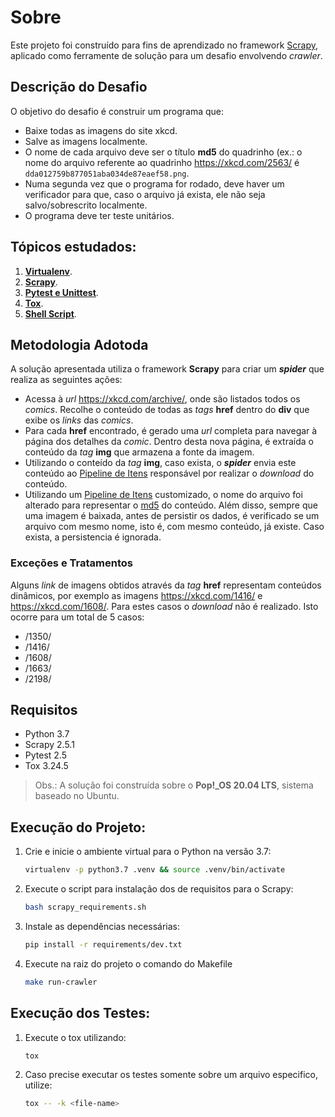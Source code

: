 # Sobre
Este projeto foi construído para fins de aprendizado no framework [Scrapy](https://scrapy.org/), aplicado como ferramente de solução para um desafio envolvendo *crawler*.

## Descrição do Desafio
O objetivo do desafio é construir um programa que:
- Baixe todas as imagens do site xkcd.
- Salve as imagens localmente.
- O nome de cada arquivo deve ser o título **md5** do quadrinho (ex.: o nome do arquivo referente ao quadrinho https://xkcd.com/2563/ é ```dda012759b877051aba034de87eaef58.png```.
- Numa segunda vez que o programa for rodado, deve haver um verificador para que, caso o arquivo já exista, ele não seja salvo/sobrescrito localmente.
- O programa deve ter teste unitários.

## Tópicos estudados:
1. **[Virtualenv](https://virtualenv.pypa.io/en/latest/)**.
2. **[Scrapy](https://scrapy.org/)**.
3. **[Pytest e Unittest](https://docs.pytest.org/en/6.2.x/unittest.html)**.
4. **[Tox](https://tox.wiki/en/latest/#)**.
5. **[Shell Script](https://www.gnu.org/software/bash/manual/html_node/Shell-Scripts.html#Shell-Scripts)**.

## Metodologia Adotoda

A solução apresentada utiliza o framework **Scrapy** para criar um ***spider*** que realiza as seguintes ações:
- Acessa à *url* https://xkcd.com/archive/, onde são listados todos os *comics*. Recolhe o conteúdo de todas as *tags* **href** dentro do **div** que exibe os *links* das *comics*.
- Para cada **href** encontrado, é gerado uma *url* completa para navegar à página dos detalhes da *comic*. Dentro desta nova página, é extraída o conteúdo da *tag* **img** que armazena a fonte da imagem.
- Utilizando o conteído da *tag* **img**, caso exista, o ***spider*** envia este conteúdo ao [Pipeline de Itens](https://docs.scrapy.org/en/latest/topics/item-pipeline.html) responsável por realizar o *download* do conteúdo.
- Utilizando um [Pipeline de Itens](https://docs.scrapy.org/en/latest/topics/item-pipeline.html) customizado, o nome do arquivo foi alterado para representar o [md5](https://datatracker.ietf.org/doc/html/rfc1321.html) do conteúdo. Além disso, sempre que uma imagem é baixada, antes de persistir os dados, é verificado se um arquivo com mesmo nome, isto é, com mesmo conteúdo, já existe. Caso exista, a persistencia é ignorada.

### Exceções e Tratamentos
Alguns *link* de imagens obtidos através da *tag* **href** representam conteúdos dinâmicos, por exemplo as imagens https://xkcd.com/1416/ e https://xkcd.com/1608/. Para estes casos o *download* não é realizado. Isto ocorre para um total de 5 casos:
 - /1350/
 - /1416/
 - /1608/
 - /1663/
 - /2198/

## Requisitos
- Python 3.7
- Scrapy 2.5.1
- Pytest 2.5
- Tox 3.24.5

> Obs.: A solução foi construída sobre o **Pop!_OS 20.04 LTS**, sistema baseado no Ubuntu.

## Execução do Projeto:
1. Crie e inicie o ambiente virtual para o Python na versão 3.7:
    ```bash
    virtualenv -p python3.7 .venv && source .venv/bin/activate
    ```
2. Execute o script para instalação dos de requisitos para o Scrapy:
    ```bash
    bash scrapy_requirements.sh
    ```
3. Instale as dependências necessárias:
    ```bash
    pip install -r requirements/dev.txt
    ```
4. Execute na raiz do projeto o comando do Makefile
    ```bash
    make run-crawler
    ```

## Execução dos Testes:
1. Execute o tox utilizando:
    ```bash
    tox
    ```
2. Caso precise executar os testes somente sobre um arquivo especifico, utilize:
    ```bash
    tox -- -k <file-name>
    ```